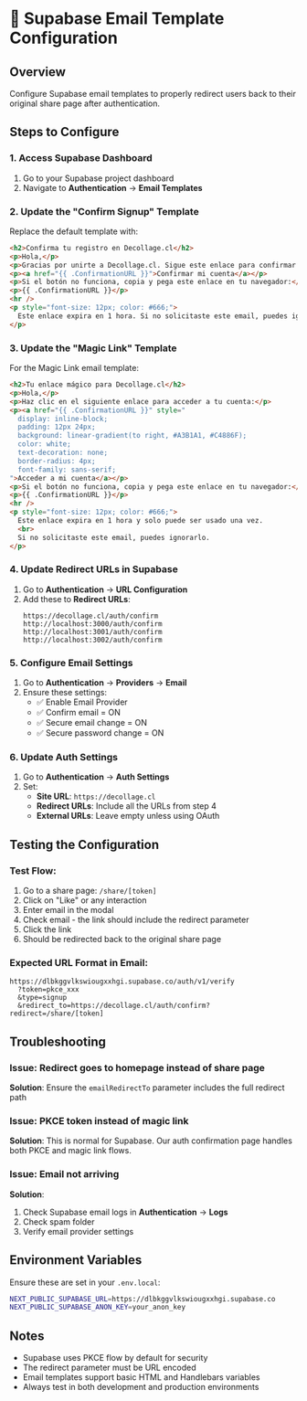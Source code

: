 # 📧 Supabase Email Template Configuration

## Overview
Configure Supabase email templates to properly redirect users back to their original share page after authentication.

## Steps to Configure

### 1. Access Supabase Dashboard
1. Go to your Supabase project dashboard
2. Navigate to **Authentication** → **Email Templates**

### 2. Update the "Confirm Signup" Template

Replace the default template with:

```html
<h2>Confirma tu registro en Decollage.cl</h2>
<p>Hola,</p>
<p>Gracias por unirte a Decollage.cl. Sigue este enlace para confirmar tu cuenta y volver a donde estabas:</p>
<p><a href="{{ .ConfirmationURL }}">Confirmar mi cuenta</a></p>
<p>Si el botón no funciona, copia y pega este enlace en tu navegador:</p>
<p>{{ .ConfirmationURL }}</p>
<hr />
<p style="font-size: 12px; color: #666;">
  Este enlace expira en 1 hora. Si no solicitaste este email, puedes ignorarlo.
</p>
```

### 3. Update the "Magic Link" Template

For the Magic Link email template:

```html
<h2>Tu enlace mágico para Decollage.cl</h2>
<p>Hola,</p>
<p>Haz clic en el siguiente enlace para acceder a tu cuenta:</p>
<p><a href="{{ .ConfirmationURL }}" style="
  display: inline-block;
  padding: 12px 24px;
  background: linear-gradient(to right, #A3B1A1, #C4886F);
  color: white;
  text-decoration: none;
  border-radius: 4px;
  font-family: sans-serif;
">Acceder a mi cuenta</a></p>
<p>Si el botón no funciona, copia y pega este enlace en tu navegador:</p>
<p>{{ .ConfirmationURL }}</p>
<hr />
<p style="font-size: 12px; color: #666;">
  Este enlace expira en 1 hora y solo puede ser usado una vez.
  <br>
  Si no solicitaste este email, puedes ignorarlo.
</p>
```

### 4. Update Redirect URLs in Supabase

1. Go to **Authentication** → **URL Configuration**
2. Add these to **Redirect URLs**:
   ```
   https://decollage.cl/auth/confirm
   http://localhost:3000/auth/confirm
   http://localhost:3001/auth/confirm
   http://localhost:3002/auth/confirm
   ```

### 5. Configure Email Settings

1. Go to **Authentication** → **Providers** → **Email**
2. Ensure these settings:
   - ✅ Enable Email Provider
   - ✅ Confirm email = ON
   - ✅ Secure email change = ON
   - ✅ Secure password change = ON

### 6. Update Auth Settings

1. Go to **Authentication** → **Auth Settings**
2. Set:
   - **Site URL**: `https://decollage.cl`
   - **Redirect URLs**: Include all the URLs from step 4
   - **External URLs**: Leave empty unless using OAuth

## Testing the Configuration

### Test Flow:
1. Go to a share page: `/share/[token]`
2. Click on "Like" or any interaction
3. Enter email in the modal
4. Check email - the link should include the redirect parameter
5. Click the link
6. Should be redirected back to the original share page

### Expected URL Format in Email:
```
https://dlbkggvlkswiougxxhgi.supabase.co/auth/v1/verify
  ?token=pkce_xxx
  &type=signup
  &redirect_to=https://decollage.cl/auth/confirm?redirect=/share/[token]
```

## Troubleshooting

### Issue: Redirect goes to homepage instead of share page
**Solution**: Ensure the `emailRedirectTo` parameter includes the full redirect path

### Issue: PKCE token instead of magic link
**Solution**: This is normal for Supabase. Our auth confirmation page handles both PKCE and magic link flows.

### Issue: Email not arriving
**Solution**:
1. Check Supabase email logs in **Authentication** → **Logs**
2. Check spam folder
3. Verify email provider settings

## Environment Variables

Ensure these are set in your `.env.local`:
```bash
NEXT_PUBLIC_SUPABASE_URL=https://dlbkggvlkswiougxxhgi.supabase.co
NEXT_PUBLIC_SUPABASE_ANON_KEY=your_anon_key
```

## Notes
- Supabase uses PKCE flow by default for security
- The redirect parameter must be URL encoded
- Email templates support basic HTML and Handlebars variables
- Always test in both development and production environments
